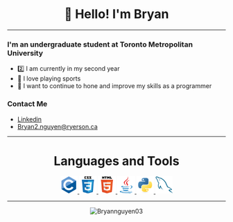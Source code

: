 ## <h1 align="center">👋 Hello! I'm Bryan</h1>

---

### I'm an undergraduate student at Toronto Metropolitan University

* 2️⃣ I am currently in my second year
* 🏀 I love playing sports
* 🚀 I want to continue to hone and improve my skills as a programmer

### Contact Me
* <a href="https://www.linkedin.com/in/bryan-nguyen-2a6066220/">Linkedin</a>
* Bryan2.nguyen@ryerson.ca

---

### <h1 align="center">Languages and Tools</h1>
<p align="center"> 
<a href="https://www.cprogramming.com/" target="_blank" rel="noreferrer"> <img src="https://raw.githubusercontent.com/devicons/devicon/master/icons/c/c-original.svg" alt="c" width="40" height="40"/> </a>
<a href="https://www.w3schools.com/css/" target="_blank" rel="noreferrer"> <img src="https://raw.githubusercontent.com/devicons/devicon/master/icons/css3/css3-original-wordmark.svg" alt="css3" width="40" height="40"/> </a> 
<a href="https://www.w3schools.com/html/" target="_blank" rel="noreferrer"> <img src="https://raw.githubusercontent.com/devicons/devicon/master/icons/html5/html5-original-wordmark.svg" alt="html5" width="40" height="40"/> </a>
<a href="https://www.java.com" target="_blank" rel="noreferrer"> <img src="https://raw.githubusercontent.com/devicons/devicon/master/icons/java/java-original.svg" alt="java" width="40" height="40"/> </a> 
<a href="https://www.python.org" target="_blank" rel="noreferrer"> <img src="https://raw.githubusercontent.com/devicons/devicon/master/icons/python/python-original.svg" alt="python" width="40" height="40"/> </a> 
<a href="https://www.mysql.com" target="_blank" rel="noreferrer"> <img src="https://raw.githubusercontent.com/devicons/devicon/master/icons/mysql/mysql-original.svg" alt="mysql" width="40" height="40"/> </a> 
</p>

---

<p align="center"><img src="https://github-readme-stats.vercel.app/api/top-langs?username=bryannguyen03&show_icons=true&locale=en&layout=compact&theme=dark&hide-border=true" alt="Bryannguyen03"/></p>
